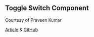 ## Toggle Switch Component

Courtesy of Praveen Kumar

[Article](https://www.sitepoint.com/react-toggle-switch-reusable-component/) &
[GitHub](https://github.com/praveenscience/ToggleSwitch)
